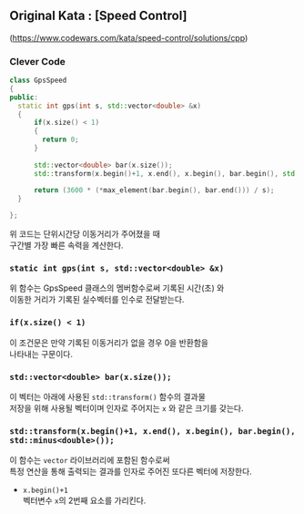## Original Kata : [Speed Control]
(https://www.codewars.com/kata/speed-control/solutions/cpp)

### Clever Code
``` C++
class GpsSpeed
{
public:
  static int gps(int s, std::vector<double> &x) 
  {
      if(x.size() < 1)
      {
        return 0;
      }
      
      std::vector<double> bar(x.size());
      std::transform(x.begin()+1, x.end(), x.begin(), bar.begin(), std::minus<double>());
      
      return (3600 * (*max_element(bar.begin(), bar.end())) / s);
  }

};
```

위 코드는 단위시간당 이동거리가 주어졌을 때  
구간별 가장 빠른 속력을 계산한다.

### `static int gps(int s, std::vector<double> &x)`
위 함수는 GpsSpeed 클래스의 멤버함수로써 기록된 시간(초) 와  
이동한 거리가 기록된 실수벡터를 인수로 전달받는다.  

### `if(x.size() < 1)`
이 조건문은 만약 기록된 이동거리가 없을 경우 0을 반환함을  
나타내는 구문이다.  

### `std::vector<double> bar(x.size());`
이 벡터는 아래에 사용된 `std::transform()` 함수의 결과물  
저장을 위해 사용될 벡터이며 인자로 주어지는 `x` 와 같은 크기를 갖는다. 

### `std::transform(x.begin()+1, x.end(), x.begin(), bar.begin(), std::minus<double>());`
이 함수는 `vector` 라이브러리에 포함된 함수로써  
특정 연산을 통해 출력되는 결과를 인자로 주어진 또다른 벡터에 저장한다.  

- `x.begin()+1`  
벡터변수 `x`의 2번째 요소를 가리킨다.  
